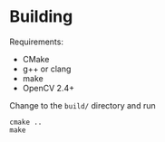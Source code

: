 # Building

Requirements:

* CMake
* g++ or clang
* make
* OpenCV 2.4+

Change to the `build/` directory and run

    cmake ..
    make
